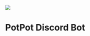 <a href="https://discord.gg/NQ6SDsEc"><img src="https://img.shields.io/discord/1271308212406059069?color=%237289DA&label=DISCORD"></a>
# PotPot Discord Bot
